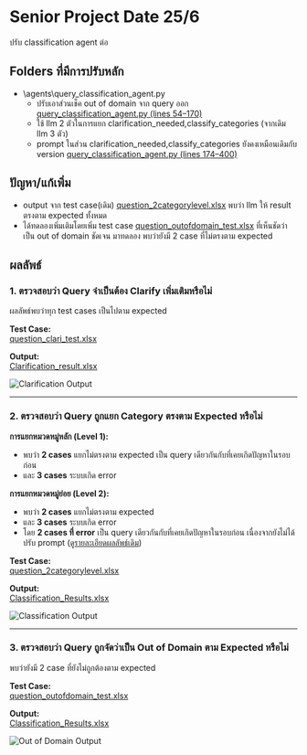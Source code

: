 # Senior Project Date 25/6
ปรับ classification agent ต่อ

## Folders ที่มีการปรับหลัก
- \agents\query_classification_agent.py
  - ปรับเอาส่วนเช็ค out of domain จาก query ออก [query_classification_agent.py (lines 54–170)](https://github.com/ffahpatcha/senior_project_update/blob/main/seniorProject_withoutStructure_Output_18_6/agents/query_classification_agent.py#L54-L170)
  - ใช้ llm 2 ตัวในการแยก clarification_needed,classify_categories (จากเดิม llm 3 ตัว)
  - prompt ในส่วน clarification_needed,classify_categories ยังคงเหมือนเดิมกับ version [query_classification_agent.py (lines 174–400)](https://github.com/ffahpatcha/senior_project_update/blob/main/seniorProject_withoutStructure_Output_18_6/agents/query_classification_agent.py#L174-L400)

## ปัญหา/แก้เพิ่ม
- output จาก test case(เดิม) [question_2categorylevel.xlsx](https://raw.githubusercontent.com/ffahpatcha/senior_project_update/main/withoutOutofDomain_samePrompt_25_6/test_case/question_2categorylevel.xlsx) พบว่า llm ให้ result ตรงตาม expected ทั้งหมด
- ได้ทดลองเพิ่มเติมโดยเพิ่ม test case  [question_outofdomain_test.xlsx](https://raw.githubusercontent.com/ffahpatcha/senior_project_update/main/withoutOutofDomain_samePrompt_25_6/test_case/question_outofdomain_test.xlsx) ที่เห็นชัดว่าเป็น out of domain ชัดเจน มาทดลอง พบว่ายังมี 2 case ที่ไม่ตรงตาม expected

## ผลลัพธ์

### 1. ตรวจสอบว่า Query จำเป็นต้อง Clarify เพิ่มเติมหรือไม่
  ผลลัพธ์พบว่าทุก test cases เป็นไปตาม expected
  
**Test Case:**  
[question_clari_test.xlsx](https://raw.githubusercontent.com/ffahpatcha/senior_project_update/main/withoutOutofDomain_samePrompt_25_6/test_case/question_clari_test.xlsx)

**Output:**  
[Clarification_result.xlsx](https://raw.githubusercontent.com/ffahpatcha/senior_project_update/main/withoutOutofDomain_samePrompt_25_6/test_case/output_24_6/results_clari_without_outofdomain.xlsx)

![Clarification Output](https://github.com/user-attachments/assets/aa0e3235-e478-48ff-b5ed-d9e86dd2bb6e)

---

### 2. ตรวจสอบว่า Query ถูกแยก Category ตรงตาม Expected หรือไม่

**การแยกหมวดหมู่หลัก (Level 1):**

- พบว่า **2 cases** แยกไม่ตรงตาม expected เป็น query เดียวกันกับที่เคยเกิดปัญหาในรอบก่อน 
- และ **3 cases** ระบบเกิด error

**การแยกหมวดหมู่ย่อย (Level 2):**

- พบว่า **2 cases** แยกไม่ตรงตาม expected  
- และ **3 cases** ระบบเกิด error   
- โดย **2 cases ที่ error** เป็น query เดียวกันกับที่เคยเกิดปัญหาในรอบก่อน  เนื่องจากยังไม่ได้ปรับ prompt
  ([ดูรายละเอียดผลลัพธ์เดิม](https://github.com/ffahpatcha/senior_project_update/tree/main/seniorProject_withStruture_Output_11_6#%E0%B8%9C%E0%B8%A5%E0%B8%A5%E0%B8%B1%E0%B8%9E%E0%B8%98%E0%B9%8C))
  
**Test Case:**  
[question_2categorylevel.xlsx](https://raw.githubusercontent.com/ffahpatcha/senior_project_update/main/withoutOutofDomain_samePrompt_25_6/test_case/question_2categorylevel.xlsx)

**Output:**  
[Classification_Results.xlsx](https://raw.githubusercontent.com/ffahpatcha/senior_project_update/main/withoutOutofDomain_samePrompt_25_6/test_case/output/results25_6.xlsx)

![Classification Output](https://github.com/user-attachments/assets/e08eeb0b-ed43-458f-8021-c59f1a018ed6)

---

### 3. ตรวจสอบว่า Query ถูกจัดว่าเป็น Out of Domain ตาม Expected หรือไม่

พบว่ายังมี 2 case ที่ยังไม่ถูกต้องตาม expected

**Test Case:**  
[question_outofdomain_test.xlsx](https://raw.githubusercontent.com/ffahpatcha/senior_project_update/main/withoutOutofDomain_samePrompt_25_6/test_case/question_outofdomain_test.xlsx)

**Output:**  
[Classification_Results.xlsx](https://raw.githubusercontent.com/ffahpatcha/senior_project_update/main/withoutOutofDomain_samePrompt_25_6/test_case/output/results_testout_without_outofdomain.xlsx)

![Out of Domain Output](https://github.com/user-attachments/assets/cf109945-8001-42fb-92d5-8f0f1fbee405)

